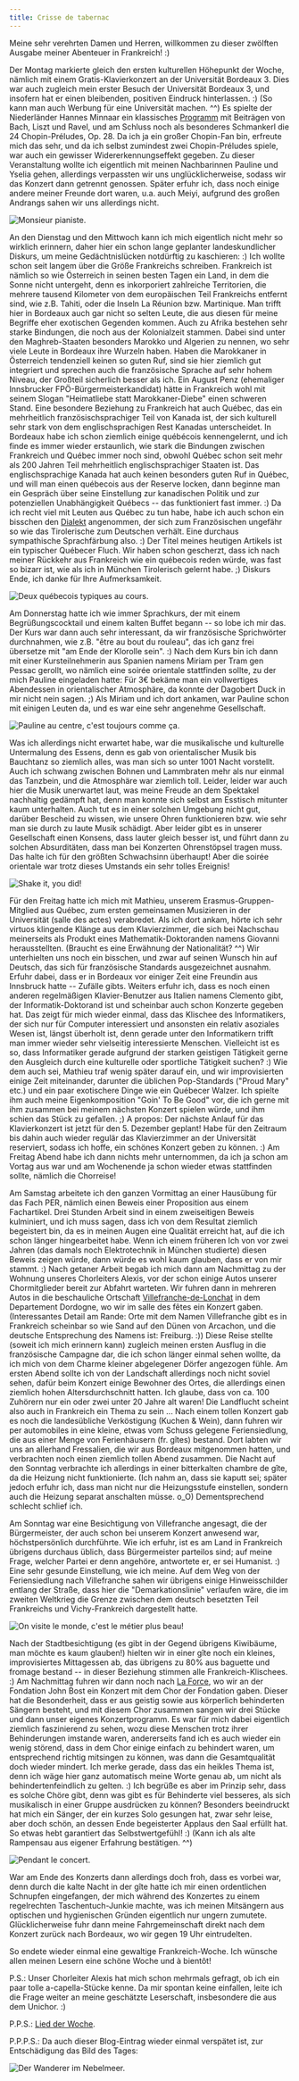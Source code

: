 ```yaml
---
title: Crisse de tabernac
---
```


Meine sehr verehrten Damen und Herren, willkommen zu dieser zwölften Ausgabe meiner Abenteuer in Frankreich! :)

Der Montag markierte gleich den ersten kulturellen Höhepunkt der Woche, nämlich mit einem Gratis-Klavierkonzert an der Universität Bordeaux 3. Dies war auch zugleich mein erster Besuch der Universität Bordeaux 3, und insofern hat er einen bleibenden, positiven Eindruck hinterlassen. :) (So kann man auch Werbung für eine Universität machen. ^^) Es spielte der Niederländer Hannes Minnaar ein klassisches [Programm](http://www.espritdupiano.fr/programme-2010/article/hannes-minnaar) mit Beiträgen von Bach, Liszt und Ravel, und am Schluss noch als besonderes Schmankerl die 24 Chopin-Préludes, Op. 28. Da ich ja ein großer Chopin-Fan bin, erfreute mich das sehr, und da ich selbst zumindest zwei Chopin-Préludes spiele, war auch ein gewisser Widererkennungseffekt gegeben.
Zu dieser Veranstaltung wollte ich eigentlich mit meinen Nachbarinnen Pauline und Yselia gehen, allerdings verpassten wir uns unglücklicherweise, sodass wir das Konzert dann getrennt genossen. Später erfuhr ich, dass noch einige andere meiner Freunde dort waren, u.a. auch Meiyi, aufgrund des großen Andrangs sahen wir uns allerdings nicht.

![Monsieur pianiste.]($media$/Photo2080.jpg)

An den Dienstag und den Mittwoch kann ich mich eigentlich nicht mehr so wirklich erinnern, daher hier ein schon lange geplanter landeskundlicher Diskurs, um meine Gedächtnislücken notdürftig zu kaschieren: :)
Ich wollte schon seit langem über die Größe Frankreichs schreiben. Frankreich ist nämlich so wie Österreich in seinen besten Tagen ein Land, in dem die Sonne nicht untergeht, denn es inkorporiert zahlreiche Territorien, die mehrere tausend Kilometer von dem europäischen Teil Frankreichs entfernt sind, wie z.B. Tahiti, oder die Inseln La Réunion bzw. Martinique. Man trifft hier in Bordeaux auch gar nicht so selten Leute, die aus diesen für meine Begriffe eher exotischen Gegenden kommen. Auch zu Afrika bestehen sehr starke Bindungen, die noch aus der Kolonialzeit stammen. Dabei sind unter den Maghreb-Staaten besonders Marokko und Algerien zu nennen, wo sehr viele Leute in Bordeaux ihre Wurzeln haben. Haben die Marokkaner in Österreich tendenziell keinen so guten Ruf, sind sie hier ziemlich gut integriert und sprechen auch die französische Sprache auf sehr hohem Niveau, der Großteil sicherlich besser als ich. Ein August Penz (ehemaliger Innsbrucker FPÖ-Bürgermeisterkandidat) hätte in Frankreich wohl mit seinem Slogan "Heimatliebe statt Marokkaner-Diebe" einen schweren Stand.
Eine besondere Beziehung zu Frankreich hat auch Québec, das ein mehrheitlich französischsprachiger Teil von Kanada ist, der sich kulturell sehr stark von dem englischsprachigen Rest Kanadas unterscheidet. In Bordeaux habe ich schon ziemlich einige québécois kennengelernt, und ich finde es immer wieder erstaunlich, wie stark die Bindungen zwischen Frankreich und Québec immer noch sind, obwohl Québec schon seit mehr als 200 Jahren Teil mehrheitlich englischsprachiger Staaten ist. Das englischsprachige Kanada hat auch keinen besonders guten Ruf in Québec, und will man einen québecois aus der Reserve locken, dann beginne man ein Gespräch über seine Einstellung zur kanadischen Politik und zur potenziellen Unabhängigkeit Québecs -- das funktioniert fast immer. :)
Da ich recht viel mit Leuten aus Québec zu tun habe, habe ich auch schon ein bisschen den [Dialekt](http://fr.wikipedia.org/wiki/Fran%C3%A7ais_qu%C3%A9b%C3%A9cois) angenommen, der sich zum Französischen ungefähr so wie das Tirolerische zum Deutschen verhält. Eine durchaus sympathische Sprachfärbung also. :) Der Titel meines heutigen Artikels ist ein typischer Québecer Fluch. Wir haben schon gescherzt, dass ich nach meiner Rückkehr aus Frankreich wie ein québecois reden würde, was fast so bizarr ist, wie als ich in München Tirolerisch gelernt habe. ;)
Diskurs Ende, ich danke für Ihre Aufmerksamkeit.

![Deux québecois typiques au cours.]($media$/Photo1771.jpg)

Am Donnerstag hatte ich wie immer Sprachkurs, der mit einem Begrüßungscocktail und einem kalten Buffet begann -- so lobe ich mir das. Der Kurs war dann auch sehr interessant, da wir französische Sprichwörter durchnahmen, wie z.B. "être au bout du rouleau", das ich ganz frei übersetze mit "am Ende der Klorolle sein". :)
Nach dem Kurs bin ich dann mit einer Kursteilnehmerin aus Spanien namens Miriam per Tram gen Pessac gerollt, wo nämlich eine soirée orientale stattfinden sollte, zu der mich Pauline eingeladen hatte: Für 3€ bekäme man ein vollwertiges Abendessen in orientalischer Atmosphäre, da konnte der Dagobert Duck in mir nicht nein sagen. ;) Als Miriam und ich dort ankamen, war Pauline schon mit einigen Leuten da, und es war eine sehr angenehme Gesellschaft.

![Pauline au centre, c'est toujours comme ça.]($media$/Photo2085.jpg)

Was ich allerdings nicht erwartet habe, war die musikalische und kulturelle Untermalung des Essens, denn es gab von orientalischer Musik bis Bauchtanz so ziemlich alles, was man sich so unter 1001 Nacht vorstellt. Auch ich schwang zwischen Bohnen und Lammbraten mehr als nur einmal das Tanzbein, und die Atmosphäre war ziemlich toll. Leider, leider war auch hier die Musik unerwartet laut, was meine Freude an dem Spektakel nachhaltig gedämpft hat, denn man konnte sich selbst am Esstisch mitunter kaum unterhalten. Auch tut es in einer solchen Umgebung nicht gut, darüber Bescheid zu wissen, wie unsere Ohren funktionieren bzw. wie sehr man sie durch zu laute Musik schädigt. Aber leider gibt es in unserer Gesellschaft einen Konsens, dass lauter gleich besser ist, und führt dann zu solchen Absurditäten, dass man bei Konzerten Ohrenstöpsel tragen muss. Das halte ich für den größten Schwachsinn überhaupt!
Aber die soirée orientale war trotz dieses Umstands ein sehr tolles Ereignis!

![Shake it, you did!]($media$/Photo2088.jpg)

Für den Freitag hatte ich mich mit Mathieu, unserem Erasmus-Gruppen-Mitglied aus Québec, zum ersten gemeinsamen Musizieren in der Universität (salle des actes) verabredet. Als ich dort ankam, hörte ich sehr virtuos klingende Klänge aus dem Klavierzimmer, die sich bei Nachschau meinerseits als Produkt eines Mathematik-Doktoranden namens Giovanni herausstellten. (Braucht es eine Erwähnung der Nationalität? ^^) Wir unterhielten uns noch ein bisschen, und zwar auf seinen Wunsch hin auf Deutsch, das sich für französische Standards ausgezeichnet ausnahm. Erfuhr dabei, dass er in Bordeaux vor einiger Zeit eine Freundin aus Innsbruck hatte -- Zufälle gibts. Weiters erfuhr ich, dass es noch einen anderen regelmäßigen Klavier-Benutzer aus Italien namens Clemento gibt, der Informatik-Doktorand ist und scheinbar auch schon Konzerte gegeben hat. Das zeigt für mich wieder einmal, dass das Klischee des Informatikers, der sich nur für Computer interessiert und ansonsten ein relativ asoziales Wesen ist, längst überholt ist, denn gerade unter den Informatikern trifft man immer wieder sehr vielseitig interessierte Menschen. Vielleicht ist es so, dass Informatiker gerade aufgrund der starken geistigen Tätigkeit gerne den Ausgleich durch eine kulturelle oder sportliche Tätigkeit suchen? :)
Wie dem auch sei, Mathieu traf wenig später darauf ein, und wir improvisierten einige Zeit miteinander, darunter die üblichen Pop-Standards ("Proud Mary" etc.) und ein paar exotischere Dinge wie ein Québecer Walzer. Ich spielte ihm auch meine Eigenkomposition "Goin' To Be Good" vor, die ich gerne mit ihm zusammen bei meinem nächsten Konzert spielen würde, und ihm schien das Stück zu gefallen. ;) A propos: Der nächste Anlauf für das Klavierkonzert ist jetzt für den 5. Dezember geplant! Habe für den Zeitraum bis dahin auch wieder regulär das Klavierzimmer an der Universität reserviert, sodass ich hoffe, ein schönes Konzert geben zu können. :)
Am Freitag Abend habe ich dann nichts mehr unternommen, da ich ja schon am Vortag aus war und am Wochenende ja schon wieder etwas stattfinden sollte, nämlich die Chorreise!

Am Samstag arbeitete ich den ganzen Vormittag an einer Hausübung für das Fach PER, nämlich einen Beweis einer Proposition aus einem Fachartikel. Drei Stunden Arbeit sind in einem zweiseitigen Beweis kulminiert, und ich muss sagen, dass ich von dem Resultat ziemlich begeistert bin, da es in meinen Augen eine Qualität erreicht hat, auf die ich schon länger hingearbeitet habe. Wenn ich einem früheren Ich von vor zwei Jahren (das damals noch Elektrotechnik in München studierte) diesen Beweis zeigen würde, dann würde es wohl kaum glauben, dass er von mir stammt. :)
Nach getaner Arbeit begab ich mich dann am Nachmittag zu der Wohnung unseres Chorleiters Alexis, vor der schon einige Autos unserer Chormitglieder bereit zur Abfahrt warteten. Wir fuhren dann in mehreren Autos in die beschauliche Ortschaft [Villefranche-de-Lonchat](http://fr.wikipedia.org/wiki/Villefranche-de-Lonchat) in dem Departement Dordogne, wo wir im salle des fêtes ein Konzert gaben. (Interessantes Detail am Rande: Orte mit dem Namen Villefranche gibt es in Frankreich scheinbar so wie Sand auf den Dünen von Arcachon, und die deutsche Entsprechung des Namens ist: Freiburg. :)) Diese Reise stellte (soweit ich mich erinnern kann) zugleich meinen ersten Ausflug in die französische Campagne dar, die ich schon länger einmal sehen wollte, da ich mich von dem Charme kleiner abgelegener Dörfer angezogen fühle. Am ersten Abend sollte ich von der Landschaft allerdings noch nicht soviel sehen, dafür beim Konzert einige Bewohner des Ortes, die allerdings einen ziemlich hohen Altersdurchschnitt hatten. Ich glaube, dass von ca. 100 Zuhörern nur ein oder zwei unter 20 Jahre alt waren! Die Landflucht scheint also auch in Frankreich ein Thema zu sein ...
Nach einem tollen Konzert gab es noch die landesübliche Verköstigung (Kuchen & Wein), dann fuhren wir per automobiles in eine kleine, etwas vom Schuss gelegene Feriensiedlung, die aus einer Menge von Ferienhäusern (fr. gîtes) bestand. Dort labten wir uns an allerhand Fressalien, die wir aus Bordeaux mitgenommen hatten, und verbrachten noch einen ziemlich tollen Abend zusammen. Die Nacht auf den Sonntag verbrachte ich allerdings in einer bitterkalten chambre de gîte, da die Heizung nicht funktionierte. (Ich nahm an, dass sie kaputt sei; später jedoch erfuhr ich, dass man nicht nur die Heizungsstufe einstellen, sondern auch die Heizung separat anschalten müsse. o_O) Dementsprechend schlecht schlief ich.

Am Sonntag war eine Besichtigung von Villefranche angesagt, die der Bürgermeister, der auch schon bei unserem Konzert anwesend war, höchstpersönlich durchführte. Wie ich erfuhr, ist es am Land in Frankreich übrigens durchaus üblich, dass Bürgermeister parteilos sind; auf meine Frage, welcher Partei er denn angehöre, antwortete er, er sei Humanist. :) Eine sehr gesunde Einstellung, wie ich meine.
Auf dem Weg von der Feriensiedlung nach Villefranche sahen wir übrigens einige Hinweisschilder entlang der Straße, dass hier die "Demarkationslinie" verlaufen wäre, die im zweiten Weltkrieg die Grenze zwischen dem deutsch besetzten Teil Frankreichs und Vichy-Frankreich dargestellt hatte.

![On visite le monde, c'est le métier plus beau!]($media$/Photo2102.jpg)

Nach der Stadtbesichtigung (es gibt in der Gegend übrigens Kiwibäume, man möchte es kaum glauben!) hielten wir in einer gîte noch ein kleines, improvisiertes Mittagessen ab, das übrigens zu 80% aus baguette und fromage bestand -- in dieser Beziehung stimmen alle Frankreich-Klischees. :)
Am Nachmittag fuhren wir dann noch nach [La Force](http://fr.wikipedia.org/wiki/La_Force_%28Dordogne%29), wo wir an der Fondation John Bost ein Konzert mit dem Chor der Fondation gaben. Dieser hat die Besonderheit, dass er aus geistig sowie aus körperlich behinderten Sängern besteht, und mit diesem Chor zusammen sangen wir drei Stücke und dann unser eigenes Konzertprogramm. Es war für mich dabei eigentlich ziemlich faszinierend zu sehen, wozu diese Menschen trotz ihrer Behinderungen imstande waren, andererseits fand ich es auch wieder ein wenig störend, dass in dem Chor einige einfach zu behindert waren, um entsprechend richtig mitsingen zu können, was dann die Gesamtqualität doch wieder mindert. Ich merke gerade, dass das ein heikles Thema ist, denn ich wäge hier ganz automatisch meine Worte genau ab, um nicht als behindertenfeindlich zu gelten. :) Ich begrüße es aber im Prinzip sehr, dass es solche Chöre gibt, denn was gibt es für Behinderte viel besseres, als sich musikalisch in einer Gruppe ausdrücken zu können? Besonders beeindruckt hat mich ein Sänger, der ein kurzes Solo gesungen hat, zwar sehr leise, aber doch schön, an dessen Ende begeisterter Applaus den Saal erfüllt hat. So etwas hebt garantiert das Selbstwertgefühl! :) (Kann ich als alte Rampensau aus eigener Erfahrung bestätigen. ^^)

![Pendant le concert.]($media$/Photo2137.jpg)

War am Ende des Konzerts dann allerdings doch froh, dass es vorbei war, denn durch die kalte Nacht in der gîte hatte ich mir einen ordentlichen Schnupfen eingefangen, der mich während des Konzertes zu einem regelrechten Taschentuch-Junkie machte, was ich meinen Mitsängern aus optischen und hygienischen Gründen eigentlich nur ungern zumutete. Glücklicherweise fuhr dann meine Fahrgemeinschaft direkt nach dem Konzert zurück nach Bordeaux, wo wir gegen 19 Uhr eintrudelten.

So endete wieder einmal eine gewaltige Frankreich-Woche. Ich wünsche allen meinen Lesern eine schöne Woche und à bientôt!

P.S.: Unser Chorleiter Alexis hat mich schon mehrmals gefragt, ob ich ein paar tolle a-capella-Stücke kenne. Da mir spontan keine einfallen, leite ich die Frage weiter an meine geschätzte Leserschaft, insbesondere die aus dem Unichor. :)

P.P.S.: [Lied der Woche](http://www.youtube.com/watch?v=WzzWEeiUf3Y).

P.P.P.S.: Da auch dieser Blog-Eintrag wieder einmal verspätet ist, zur Entschädigung das Bild des Tages:

![Der Wanderer im Nebelmeer.]($media$/Photo2144.jpg)
